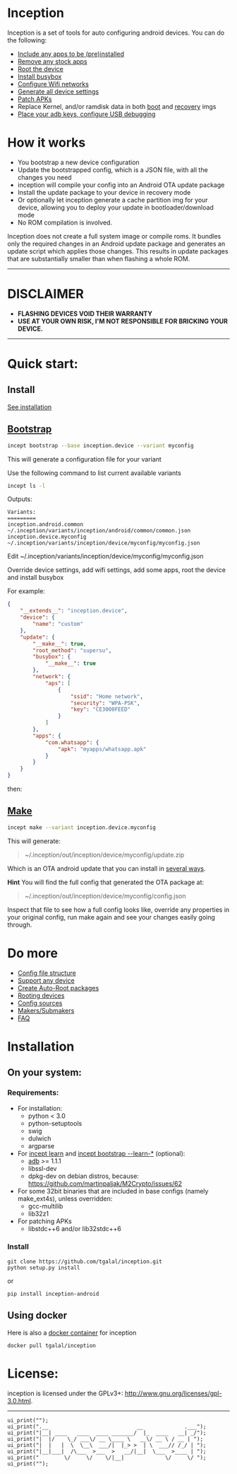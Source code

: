 Inception
=========
Inception is a set of tools for auto configuring android devices. You can do the following:

- [Include any apps to be (pre)installed](https://github.com/tgalal/inception/wiki/configkey:-update.apps)
- [Remove any stock apps](https://github.com/tgalal/inception/wiki/configkey:-update.files)
- [Root the device](https://github.com/tgalal/inception/wiki/Rooting-devices)
- [Install busybox](https://github.com/tgalal/inception/wiki/configkey:-update.busybox)
- [Configure Wifi networks](https://github.com/tgalal/inception/wiki/configkey:-update.network)
- [Generate all device settings](https://github.com/tgalal/inception/wiki/configkey:-update.settings)
- [Patch APKs](https://github.com/tgalal/inception/wiki/configkey:-update.apps)
- Replace Kernel, and/or ramdisk data in both [boot](https://github.com/tgalal/inception/wiki/configkey:-boot) and [recovery](https://github.com/tgalal/inception/wiki/configkey:-recovery) imgs
- [Place your adb keys, configure USB debugging](https://github.com/tgalal/inception/wiki/configkey:-update.adb)

# How it works

- You bootstrap a new device configuration
- Update the bootstrapped config, which is a JSON file, with all the changes you need
- inception will compile your config into an Android OTA update package
- Install the update package to your device in recovery mode
- Or optionally let inception generate a cache partition img for your device, allowing you to deploy your update in bootloader/download mode
- No ROM compilation is involved.

Inception does not create a full system image or compile roms. It bundles only the required changes in an Android update package and generates an update script which applies those changes. This results in update packages that are substantially smaller than when flashing a whole ROM.

---
# DISCLAIMER

- **FLASHING DEVICES VOID THEIR WARRANTY**
- **USE AT YOUR OWN RISK, I'M NOT RESPONSIBLE FOR BRICKING YOUR DEVICE.**

---

# Quick start:

## Install

[See installation](https://github.com/tgalal/inception#installation)

## [Bootstrap](https://github.com/tgalal/inception/wiki/incept-bootstrap)
```bash
incept bootstrap --base inception.device --variant myconfig
```

This will generate a configuration file for your variant

Use the following command to list current available variants

```bash
incept ls -l
```

Outputs:
```
Variants:
=========
inception.android.common    ~/.inception/variants/inception/android/common/common.json
inception.device.myconfig   ~/.inception/variants/inception/device/myconfig/myconfig.json
```

Edit ~/.inception/variants/inception/device/myconfig/myconfig.json

Override device settings, add wifi settings, add some apps, root the device and install busybox

For example:

```json
{
    "__extends__": "inception.device",
    "device": {
        "name": "custom"
    },
    "update": {
        "__make__": true,
        "root_method": "supersu",
        "busybox": {
            "__make__": true
        },
        "network": {
            "aps": [
                {
                    "ssid": "Home network",
                    "security": "WPA-PSK",
                    "key": "CE3000FEED"
                }
            ]
        },
        "apps": {
            "com.whatsapp": {
                "apk": "myapps/whatsapp.apk"
            }
        }
    }
}

```
then:

## [Make](https://github.com/tgalal/inception/wiki/incept-make)

```bash
incept make --variant inception.device.myconfig
```

This will generate:

 > ~/.inception/out/inception/device/myconfig/update.zip

Which is an OTA android update that you can install in [several ways](https://github.com/tgalal/inception/wiki/Prerequisites#for-installing-the-update-package).

**Hint**
You will find the full config that generated the OTA package at:

 > ~/.inception/out/inception/device/myconfig/config.json

Inspect that file to see how a full config looks like, override any properties in your original config, run make again and see your changes easily going through.

# Do more

- [Config file structure](https://github.com/tgalal/inception/wiki/Configuration-files)
- [Support any device](https://github.com/tgalal/inception/wiki/Support-any-device)
- [Create Auto-Root packages](https://github.com/tgalal/inception/wiki/incept-autoroot)
- [Rooting devices](https://github.com/tgalal/inception/wiki/Rooting-devices)
- [Config sources](https://github.com/tgalal/inception/wiki/sources.json)
- [Makers/Submakers](https://github.com/tgalal/inception/wiki/Makers)
- [FAQ](https://github.com/tgalal/inception/wiki/FAQ)

# Installation
## On your system:
### Requirements:

- For installation:
  - python < 3.0
  - python-setuptools
  - swig
  - dulwich
  - argparse
- For [incept learn](https://github.com/tgalal/inception/wiki/incept-learn) and [incept bootstrap --learn-*](https://github.com/tgalal/inception/wiki/incept-bootstrap) (optional):
  - [adb](https://pypi.python.org/pypi/adb) >= 1.1.1 
  - libssl-dev
  - dpkg-dev on debian distros, because: https://github.com/martinpaljak/M2Crypto/issues/62
- For some 32bit binaries that are included in base configs (namely make_ext4s), unless overridden:
  - gcc-multilib
  - lib32z1
- For patching APKs
  - libstdc++6 and/or lib32stdc++6 

### Install

```
git clone https://github.com/tgalal/inception.git
python setup.py install
```
or
```
pip install inception-android
```

## Using docker

Here is also a [docker container](https://registry.hub.docker.com/u/tgalal/inception/) for inception

```
docker pull tgalal/inception

```

# License:

inception is licensed under the GPLv3+: http://www.gnu.org/licenses/gpl-3.0.html.

---

```
ui_print("");
ui_print(".__                            __             .___");
ui_print("|__| ____   ____  ____ _______/  |_  ____   __| _/");
ui_print("|  |/    \_/ ___\/ __ \____ \   __\/ __ \ / __ | ");
ui_print("|  |   |  \  \__\  ___/|  |_> >  | \  ___// /_/ | ");
ui_print("|__|___|  /\___  >___  >   __/|__|  \___  >____ | ");
ui_print("        \/     \/    \/|__|             \/     \/ ");
ui_print("");
```
